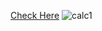<a href="https://varun-114.github.io/LGMVIP-Web-Task4/" target="_blank">Check Here</a>
![calc1](https://user-images.githubusercontent.com/104016548/200359258-fe7a2895-ebd3-4f48-a0b2-a56cd78e6ee4.JPG)

